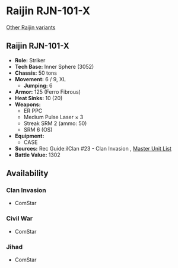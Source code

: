 # Raijin RJN-101-X 

[Other Raijin variants](../raijin.md) 

## Raijin RJN-101-X 

- **Role:** Striker 
- **Tech Base:** Inner Sphere (3052) 
- **Chassis:** 50 tons 
- **Movement:** 6 / 9, XL 
  - **Jumping:** 6 
- **Armor:** 125 (Ferro Fibrous) 
- **Heat Sinks:** 10 (20) 
- **Weapons:** 
  - ER PPC 
  - Medium Pulse Laser × 3 
  - Streak SRM 2 (ammo: 50) 
  - SRM 6 (OS) 
- **Equipment:** 
  - CASE 
- **Sources:** Rec Guide:ilClan #23 - Clan Invasion , [Master Unit List](http://masterunitlist.info/Unit/Details/8415) 
- **Battle Value:** 1302 

## Availability 

### Clan Invasion 

- ComStar 

### Civil War 

- ComStar 

### Jihad 

- ComStar 

